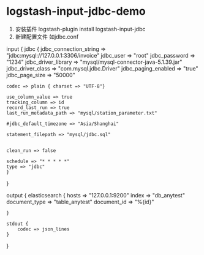 # logstash-input-jdbc-demo
1. 安装插件
logstash-plugin install logstash-input-jdbc
2. 新建配置文件
如jdbc.conf

input {
    jdbc {
      jdbc_connection_string => "jdbc:mysql://127.0.0.1:3306/invoice"
      jdbc_user => "root"
      jdbc_password => "1234"
      jdbc_driver_library => "mysql/mysql-connector-java-5.1.39.jar"
      jdbc_driver_class => "com.mysql.jdbc.Driver"
      jdbc_paging_enabled => "true"
      jdbc_page_size => "50000"

	codec => plain { charset => "UTF-8"}

	use_column_value => true
	tracking_column => id      
	record_last_run => true     
	last_run_metadata_path => "mysql/station_parameter.txt"

	#jdbc_default_timezone => "Asia/Shanghai"
 
	statement_filepath => "mysql/jdbc.sql"
      

	clean_run => false

	schedule => "* * * * *"
	type => "jdbc"
    }
}


output {
    elasticsearch {
        hosts => "127.0.0.1:9200"
        index => "db_anytest"
        document_type => "table_anytest"
        document_id => "%{id}"
        
    }

    stdout {
        codec => json_lines
    }
    
}
